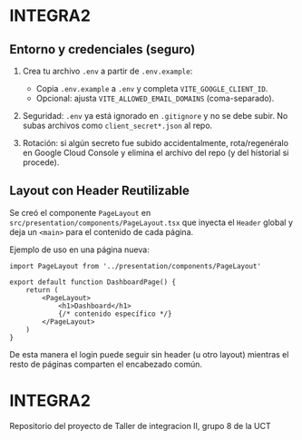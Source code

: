 # INTEGRA2
## Entorno y credenciales (seguro)

1) Crea tu archivo `.env` a partir de `.env.example`:

	- Copia `.env.example` a `.env` y completa `VITE_GOOGLE_CLIENT_ID`.
	- Opcional: ajusta `VITE_ALLOWED_EMAIL_DOMAINS` (coma-separado).

2) Seguridad: `.env` ya está ignorado en `.gitignore` y no se debe subir. No subas archivos como `client_secret*.json` al repo.

3) Rotación: si algún secreto fue subido accidentalmente, rota/regenéralo en Google Cloud Console y elimina el archivo del repo (y del historial si procede).

## Layout con Header Reutilizable

Se creó el componente `PageLayout` en `src/presentation/components/PageLayout.tsx` que inyecta el `Header` global y deja un `<main>` para el contenido de cada página.

Ejemplo de uso en una página nueva:

```tsx
import PageLayout from '../presentation/components/PageLayout'

export default function DashboardPage() {
	return (
		<PageLayout>
			<h1>Dashboard</h1>
			{/* contenido específico */}
		</PageLayout>
	)
}
```

De esta manera el login puede seguir sin header (u otro layout) mientras el resto de páginas comparten el encabezado común.

# INTEGRA2
Repositorio del proyecto de Taller de integracion II, grupo 8 de la UCT

##
#